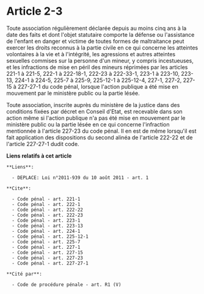 # Article 2-3

Toute association régulièrement déclarée depuis au moins cinq ans à la date des faits et dont l'objet statutaire comporte la
défense ou l'assistance de l'enfant en danger et victime de toutes formes de maltraitance peut exercer les droits reconnus à
la partie civile en ce qui concerne les atteintes volontaires à la vie et à l'intégrité, les agressions et autres atteintes
sexuelles commises sur la personne d'un mineur, y compris incestueuses, et les infractions de mise en péril des mineurs
réprimées par les articles 221-1 à 221-5, 222-1 à 222-18-1, 222-23 à 222-33-1, 223-1 à 223-10, 223-13, 224-1 à 224-5, 225-7 à
225-9, 225-12-1 à 225-12-4, 
227-1, 227-2, 227-15 à 227-27-1 du code pénal, lorsque l'action publique a été mise en mouvement par le ministère public ou
la partie lésée. 

Toute association, inscrite auprès du ministère de la justice dans des conditions fixées par décret en Conseil d'Etat, est
recevable dans son action même si l'action publique n'a pas été mise en mouvement par le ministère public ou la partie lésée
en ce qui concerne l'infraction mentionnée à l'article 227-23 du code pénal. Il en est de même lorsqu'il est fait application
des dispositions du second alinéa de l'article 222-22 et de l'article 227-27-1 dudit code.

**Liens relatifs à cet article**

	**Liens**:

	  - DEPLACE: Loi n°2011-939 du 10 août 2011 - art. 1

	**Cite**:

	  - Code pénal - art. 221-1
	  - Code pénal - art. 222-1
	  - Code pénal - art. 222-22
	  - Code pénal - art. 222-23
	  - Code pénal - art. 223-1
	  - Code pénal - art. 223-13
	  - Code pénal - art. 224-1
	  - Code pénal - art. 225-12-1
	  - Code pénal - art. 225-7
	  - Code pénal - art. 227-1
	  - Code pénal - art. 227-15
	  - Code pénal - art. 227-23
	  - Code pénal - art. 227-27-1

	**Cité par**:

	  - Code de procédure pénale - art. R1 (V)
